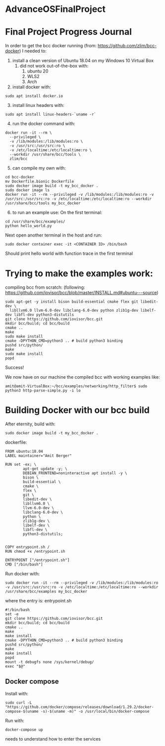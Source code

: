 # AdvanceOSFinalProject
# Final Project Progress Journal

In order to get the bcc docker running (from: https://github.com/zlim/bcc-docker) I needed to:

1. install a clean version of Ubuntu 18.04 on my Windows 10 Virtual Box
   1. did not work out-of-the-box with:
      1. ubuntu 20
      2. WLS2
      3. Arch
2. install docker with:
```
sudo apt install docker.io
```
3. install linux headers with:
```
sudo apt install linux-headers-`uname -r`
```
4. run the docker command with:
```
docker run -it --rm \
  --privileged \
  -v /lib/modules:/lib/modules:ro \
  -v /usr/src:/usr/src:ro \
  -v /etc/localtime:/etc/localtime:ro \
  --workdir /usr/share/bcc/tools \
  zlim/bcc
```
5. can compile my own with:
```
cd bcc-docker
mv Dockerfile.bionic Dockerfile
sudo docker image build -t my_bcc_docker .
sudo docker image ls
docker run -it --rm --privileged -v /lib/modules:/lib/modules:ro -v /usr/src:/usr/src:ro -v /etc/localtime:/etc/localtime:ro --workdir /usr/share/bcc/tools my_bcc_docker
```
6. to run an example use:
On the first terminal:
```
cd /usr/share/bcc/examples/
python hello_world.py
```
Next open another terminal in the host and run:
```
sudo docker container exec -it <CONTAINER ID> /bin/bash
```
Should print hello world with function trace in the first terminal

# Trying to make the examples work:
compiling bcc from scratch:
(following: https://github.com/iovisor/bcc/blob/master/INSTALL.md#ubuntu---source)
```
sudo apt-get -y install bison build-essential cmake flex git libedit-dev \
  libllvm6.0 llvm-6.0-dev libclang-6.0-dev python zlib1g-dev libelf-dev libfl-dev python3-distutils
git clone https://github.com/iovisor/bcc.git
mkdir bcc/build; cd bcc/build
cmake ..
make
sudo make install
cmake -DPYTHON_CMD=python3 .. # build python3 binding
pushd src/python/
make
sudo make install
popd
```
Success!

We now have on our machine the compiled bcc with working examples like:
```
amit@amit-VirtualBox:~/bcc/examples/networking/http_filter$ sudo python3 http-parse-simple.py -i lo
```

# Building Docker with our bcc build

After eternity, build with:
```
sudo docker image build -t my_bcc_docker .
```
dockerfile:
```docker
FROM ubuntu:18.04
LABEL maintainer="Amit Berger"

RUN set -ex; \
        apt-get update -y; \
        DEBIAN_FRONTEND=noninteractive apt install -y \
        bison \
        build-essential \
        cmake \
        flex \
        git \
        libedit-dev \
        libllvm6.0 \
        llvm-6.0-dev \
        libclang-6.0-dev \
        python \
        zlib1g-dev \
        libelf-dev \
        libfl-dev \
        python3-distutils;


COPY entrypoint.sh /
RUN chmod +x /entrypoint.sh

ENTRYPOINT ["/entrypoint.sh"]
CMD ["/bin/bash"]
```

Run docker with:
```
sudo docker run -it --rm --privileged -v /lib/modules:/lib/modules:ro -v /usr/src:/usr/src:ro -v /etc/localtime:/etc/localtime:ro --workdir /usr/share/bcc/examples my_bcc_docker
```

where the entry is: 
entrypoint.sh
```
#!/bin/bash
set -e
git clone https://github.com/iovisor/bcc.git
mkdir bcc/build; cd bcc/build
cmake ..
make
make install
cmake -DPYTHON_CMD=python3 .. # build python3 binding
pushd src/python/
make
make install
popd
mount -t debugfs none /sys/kernel/debug/
exec "$@"
```

## Docker compose
Install with:
```
sudo curl -L "https://github.com/docker/compose/releases/download/1.29.2/docker-compose-$(uname -s)-$(uname -m)" -o /usr/local/bin/docker-compose
```
Run with:
```
docker-compose up
```

needs to understand how to enter the services

